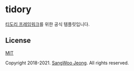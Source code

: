 # tidory

[티도리 프레임워크](http://www.tidory.com)를 위한 공식 템플릿입니다.

## License

[MIT](https://github.com/tidory/tidory/blob/master/LICENSE)

Copyright 2018-2021. [SangWoo Jeong](https://github.com/pronist). All rights reserved.
